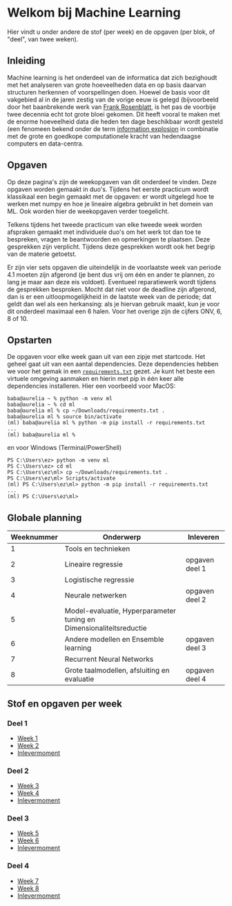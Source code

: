 # Welkom bij Machine Learning

Hier vindt u onder andere de stof (per week) en de opgaven (per blok, of "deel", van twee weken).

## Inleiding

Machine learning is het onderdeel van de informatica dat zich bezighoudt met het analyseren van grote hoeveelheden data en op basis daarvan structuren herkennen of voorspellingen doen. Hoewel de basis voor dit vakgebied al in de jaren zestig van de vorige eeuw is gelegd (bijvoorbeeld door het baanbrekende werk van [Frank Rosenblatt](https://en.wikipedia.org/wiki/Frank_Rosenblatt), is het pas de voorbije twee decennia echt tot grote bloei gekomen. Dit heeft vooral te maken met de enorme hoeveelheid data die heden ten dage beschikbaar wordt gesteld (een fenomeen bekend onder de term [information explosion](https://en.wikipedia.org/wiki/Information_explosion) in combinatie met de grote en goedkope computationele kracht van hedendaagse computers en data-centra.

## Opgaven

Op deze pagina's zijn de weekopgaven van dit onderdeel te vinden. Deze opgaven worden gemaakt in duo's. Tijdens het eerste practicum wordt klassikaal een begin gemaakt met de opgaven: er wordt uitgelegd hoe te werken met numpy en hoe je lineaire algebra gebruikt in het domein van ML. Ook worden hier de weekopgaven verder toegelicht.

Telkens tijdens het tweede practicum van elke tweede week worden afspraken gemaakt met individuele duo's om het werk tot dan toe te bespreken, vragen te beantwoorden en opmerkingen te plaatsen. Deze gesprekken zijn verplicht. Tijdens deze gesprekken wordt ook het begrip van de materie getoetst. 

Er zijn vier sets opgaven die uiteindelijk in de voorlaatste week van periode 4.1 moeten zijn afgerond (je bent dus vrij om één en ander te plannen, zo lang je maar aan deze eis voldoet). Eventueel reparatiewerk wordt tijdens de gesprekken besproken. Mocht dat niet voor de deadline zijn afgerond, dan is er een uitloopmogelijkheid in de laatste week van de periode; dat geldt dan wel als een herkansing: als je hiervan gebruik maakt, kun je voor dit onderdeel maximaal een 6 halen. Voor het overige zijn de cijfers ONV, 6, 8 of 10.

## Opstarten

De opgaven voor elke week gaan uit van een zipje met startcode. Het geheel gaat uit van een aantal dependencies. Deze dependencies hebben we voor het gemak in een [`requirements.txt`](files/requirements.txt) gezet. Je kunt het beste een virtuele omgeving aanmaken en hierin met pip in één keer alle dependencies installeren. Hier een voorbeeld voor MacOS:

```console
baba@aurelia ~ % python -m venv ml
baba@aurelia ~ % cd ml 
baba@aurelia ml % cp ~/Downloads/requirements.txt .
baba@aurelia ml % source bin/activate
(ml) baba@aurelia ml % python -m pip install -r requirements.txt 
...
(ml) baba@aurelia ml % 
```

en voor Windows (Terminal/PowerShell)
```console
PS C:\Users\ez> python -m venv ml
PS C:\Users\ez> cd ml
PS C:\Users\ez\ml> cp ~/Downloads/requirements.txt .
PS C:\Users\ez\ml> Scripts/activate
(ml) PS C:\Users\ez\ml> python -m pip install -r requirements.txt
...
(ml) PS C:\Users\ez\ml> 
```

## Globale planning

| Weeknummer | Onderwerp | Inleveren |
| ---------- | --------- | --------- |
| 1	| Tools en technieken | |	 
| 2	| Lineaire regressie | opgaven deel 1 |
| 3	| Logistische regressie | |
| 4	| Neurale netwerken | opgaven deel 2 |
| 5	| Model-evaluatie, Hyperparameter tuning en Dimensionaliteitsreductie | |
| 6	| Andere modellen en Ensemble learning | opgaven deel 3 |
| 7	| Recurrent Neural Networks | |
| 8	| Grote taalmodellen, afsluiting en evaluatie | opgaven deel 4 |

## Stof en opgaven per week

### Deel 1

* [Week 1](week1/index.md)
* [Week 2](week2/index.md)
* [Inlevermoment](week2/inleveren.md)

### Deel 2

* [Week 3](week3/index.md)
* [Week 4](week4/index.md)
* [Inlevermoment](week4/inleveren.md)

### Deel 3

* [Week 5](week5/index.md)
* [Week 6](week6/index.md)
* [Inlevermoment](week6/inleveren.md)

### Deel 4

* [Week 7](week7/index.md)
* [Week 8](week8/index.md)
* [Inlevermoment](week8/inleveren.md)
